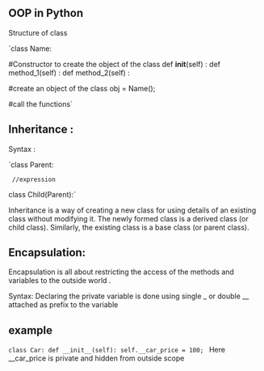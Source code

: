 
## OOP in Python 

Structure of class 

`class Name:

 #Constructor to create the object of the class
   def __init__(self) :
   def method_1(self) :
   def method_2(self) : 
   
#create an object of the class
obj = Name();

#call the functions`


## Inheritance :

Syntax :

   `class Parent:

     //expression

   class Child(Parent):`

Inheritance is a way of creating a new class for using details of an existing class without modifying it. The newly formed class is a derived class (or child class). 
Similarly, the existing class is a base class (or parent class).


## Encapsulation:

Encapsulation is all about restricting the access of the methods and variables 
to the outside world .

Syntax: Declaring the private variable is done using single _ or 
double __ attached as prefix to the variable 

## example 
`class Car:
   def __init__(self):
     self.__car_price = 100; `
Here __car_price is private and hidden from outside scope 
